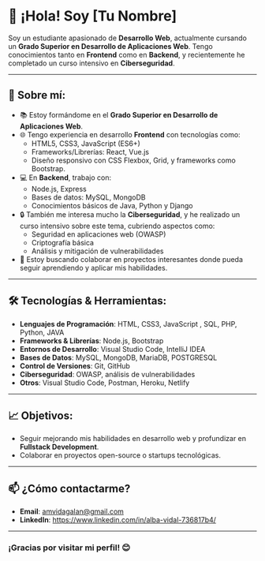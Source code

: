 # 👋 ¡Hola! Soy [Tu Nombre]

Soy un estudiante apasionado de **Desarrollo Web**, actualmente cursando un **Grado Superior en Desarrollo de Aplicaciones Web**. Tengo conocimientos tanto en **Frontend** como en **Backend**, y recientemente he completado un curso intensivo en **Ciberseguridad**.

---

## 🚀 Sobre mí:

- 📚 Estoy formándome en el **Grado Superior en Desarrollo de Aplicaciones Web**.
- 🌐 Tengo experiencia en desarrollo **Frontend** con tecnologías como:
  - HTML5, CSS3, JavaScript (ES6+)
  - Frameworks/Librerías: React, Vue.js
  - Diseño responsivo con CSS Flexbox, Grid, y frameworks como Bootstrap.
- 💻 En **Backend**, trabajo con:
  - Node.js, Express
  - Bases de datos: MySQL, MongoDB
  - Conocimientos básicos de Java, Python y Django
- 🔒 También me interesa mucho la **Ciberseguridad**, y he realizado un curso intensivo sobre este tema, cubriendo aspectos como:
  - Seguridad en aplicaciones web (OWASP)
  - Criptografía básica
  - Análisis y mitigación de vulnerabilidades
- 👯 Estoy buscando colaborar en proyectos interesantes donde pueda seguir aprendiendo y aplicar mis habilidades.

---

## 🛠️ Tecnologías & Herramientas:

- **Lenguajes de Programación**: HTML, CSS3, JavaScript , SQL, PHP, Python, JAVA
- **Frameworks & Librerías**: Node.js, Bootstrap
- **Entornos de Desarrollo**: Visual Studio Code, IntelliJ IDEA
- **Bases de Datos**: MySQL, MongoDB, MariaDB, POSTGRESQL
- **Control de Versiones**: Git, GitHub
- **Ciberseguridad**: OWASP, análisis de vulnerabilidades
- **Otros**: Visual Studio Code, Postman, Heroku, Netlify

---

## 📈 Objetivos:

- Seguir mejorando mis habilidades en desarrollo web y profundizar en **Fullstack Development**.
- Colaborar en proyectos open-source o startups tecnológicas.

---

## 📫 ¿Cómo contactarme?

- **Email**: amvidagalan@gmail.com
- **LinkedIn**: https://www.linkedin.com/in/alba-vidal-736817b4/



---

### ¡Gracias por visitar mi perfil! 😊


